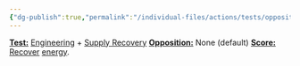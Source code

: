 ```yaml
---
{"dg-publish":true,"permalink":"/individual-files/actions/tests/opposition-tests/recharge/"}
---
```


**[Test:](Tests.md)** [Engineering](Skills.md) + [Supply Recovery](Tuning.md)
**[Opposition:](Opposition.md)** None (default)
**[Score:](Score.md)** [Recover](Recovery.md) [energy](Energy.md).